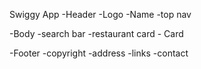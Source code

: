 Swiggy App
-Header
    -Logo
    -Name
    -top nav

-Body
    -search bar
    -restaurant card 
        - Card

-Footer
    -copyright
    -address
    -links
    -contact